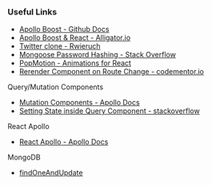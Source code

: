 ### Useful Links

* [Apollo Boost - Github Docs](https://github.com/apollographql/apollo-client/tree/master/packages/apollo-boost)
* [Apollo Boost & React - Alligator.io](https://alligator.io/react/graphql-apollo-boost)
* [Twitter clone - Rwieruch](https://github.com/rwieruch/twitter-graphql-clone)
* [Mongoose Password Hashing - Stack Overflow](https://stackoverflow.com/questions/14588032/mongoose-password-hashing#14595363)
* [PopMotion - Animations for React](https://popmotion.io/pose/)
* [Rerender Component on Route Change - codementor.io](https://www.codementor.io/valentino/react-re-render-a-component-on-route-or-props-change-gzeei5pc1)

Query/Mutation Components

* [Mutation Components - Apollo Docs](https://www.apollographql.com/docs/react/essentials/mutations.html)
* [Setting State inside Query Component - stackoverflow](https://stackoverflow.com/questions/50437054/setting-state-in-the-query-component-of-react-apollo)

React Apollo

* [React Apollo - Apollo Docs](https://www.apollographql.com/docs/react/api/react-apollo.html)

MongoDB

* [findOneAndUpdate](https://stackoverflow.com/questions/32811510/mongoose-findoneandupdate-doesnt-return-updated-document)
